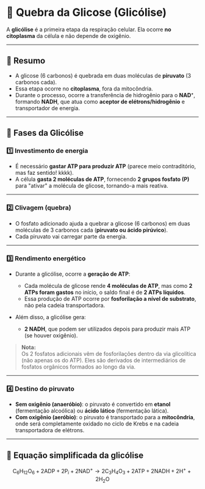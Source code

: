 # 🌱 Quebra da Glicose (Glicólise)

A **glicólise** é a primeira etapa da respiração celular. Ela ocorre **no citoplasma** da célula e não depende de oxigênio.  

---

## 🧪 Resumo
- A glicose (6 carbonos) é quebrada em duas moléculas de **piruvato** (3 carbonos cada).
- Essa etapa ocorre no **citoplasma**, fora da mitocôndria.
- Durante o processo, ocorre a transferência de hidrogênio para o **NAD⁺**, formando **NADH**, que atua como **aceptor de elétrons/hidrogênio** e transportador de energia.

---

## 🔬 Fases da Glicólise

### 1️⃣ Investimento de energia
- É necessário **gastar ATP para produzir ATP** (parece meio contraditório, mas faz sentido! kkkk).
- A célula **gasta 2 moléculas de ATP**, fornecendo **2 grupos fosfato (P)** para "ativar" a molécula de glicose, tornando-a mais reativa.
  
---

### 2️⃣ Clivagem (quebra)
- O fosfato adicionado ajuda a quebrar a glicose (6 carbonos) em duas moléculas de 3 carbonos cada (**piruvato ou ácido pirúvico**).
- Cada piruvato vai carregar parte da energia.

---

### 3️⃣ Rendimento energético
- Durante a glicólise, ocorre a **geração de ATP**:
  - Cada molécula de glicose rende **4 moléculas de ATP**, mas como **2 ATPs foram gastos** no início, o saldo final é de **2 ATPs líquidos**.
  - Essa produção de ATP ocorre por **fosforilação a nível de substrato**, não pela cadeia transportadora.
  
- Além disso, a glicólise gera:
  - **2 NADH**, que podem ser utilizados depois para produzir mais ATP (se houver oxigênio).

> **Nota:**  
> Os 2 fosfatos adicionais vêm de fosforilações dentro da via glicolítica (não apenas os do ATP). Eles são derivados de intermediários de fosfatos orgânicos formados ao longo da via.

---

### 4️⃣ Destino do piruvato
- **Sem oxigênio (anaeróbio)**: o piruvato é convertido em **etanol** (fermentação alcoólica) ou **ácido lático** (fermentação lática).
- **Com oxigênio (aeróbio)**: o piruvato é transportado para a **mitocôndria**, onde será completamente oxidado no ciclo de Krebs e na cadeia transportadora de elétrons.

---

## 🧪 Equação simplificada da glicólise

$$
\text{C}_6\text{H}_{12}\text{O}_6 + 2\text{ADP} + 2\text{P}_i + 2\text{NAD}^+ \longrightarrow 2\text{C}_3\text{H}_4\text{O}_3 + 2\text{ATP} + 2\text{NADH} + 2\text{H}^+ + 2\text{H}_2\text{O}
$$
